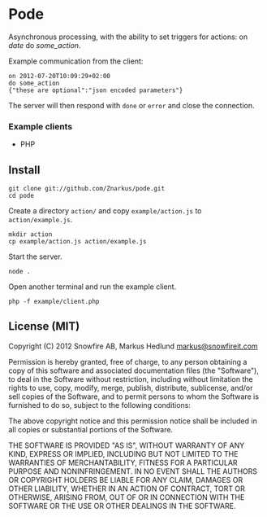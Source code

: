# Pode

Asynchronous processing, with the ability to set triggers for actions: on _date_ do _some_action_.

Example communication from the client:

	on 2012-07-20T10:09:29+02:00
	do some_action
	{"these are optional":"json encoded parameters"}
	

The server will then respond with `done` or `error` and close the connection.


### Example clients

* PHP


## Install


    git clone git://github.com/Znarkus/pode.git
    cd pode

Create a directory `action/` and copy `example/action.js` to `action/example.js`.

    mkdir action
    cp example/action.js action/example.js

Start the server.

    node .

Open another terminal and run the example client.

    php -f example/client.php


## License (MIT)

Copyright (C) 2012 Snowfire AB, Markus Hedlund <markus@snowfireit.com>

Permission is hereby granted, free of charge, to any person obtaining a copy of this software and associated documentation files (the "Software"), to deal in the Software without restriction, including without limitation the rights to use, copy, modify, merge, publish, distribute, sublicense, and/or sell copies of the Software, and to permit persons to whom the Software is furnished to do so, subject to the following conditions:

The above copyright notice and this permission notice shall be included in all copies or substantial portions of the Software.

THE SOFTWARE IS PROVIDED "AS IS", WITHOUT WARRANTY OF ANY KIND, EXPRESS OR IMPLIED, INCLUDING BUT NOT LIMITED TO THE WARRANTIES OF MERCHANTABILITY, FITNESS FOR A PARTICULAR PURPOSE AND NONINFRINGEMENT. IN NO EVENT SHALL THE AUTHORS OR COPYRIGHT HOLDERS BE LIABLE FOR ANY CLAIM, DAMAGES OR OTHER LIABILITY, WHETHER IN AN ACTION OF CONTRACT, TORT OR OTHERWISE, ARISING FROM, OUT OF OR IN CONNECTION WITH THE SOFTWARE OR THE USE OR OTHER DEALINGS IN THE SOFTWARE.